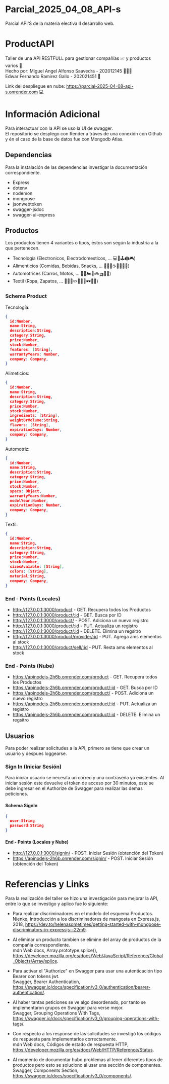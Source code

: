 # Parcial_2025_04_08_API-s
Parcial API'S de la materia electiva II desarrollo web.

# ProductAPI
Taller de una API RESTFULL para gestionar compañías 📈 y productos varios 🎁  
Hecho por: 
Miguel Angel Alfonso Saavedra - 202012145 👨🏻‍💻    
Edwar Fernando Ramirez Gallo - 202021451 📄  

Link del despliegue en nube: https://parcial-2025-04-08-api-s.onrender.com 💻  

# Información Adicional
Para interactuar con la API se uso la UI de swagger.  
El repositorio se desplego con Render a tráves de una conexión con Github y én el caso de la base de datos fue con Mongodb Atlas.

## Dependencias
Para la instalación de las dependencias investigar la documentación correspondiente.
- Express
- dotenv
- nodemon
- mongoose
- jsonwebtoken
- swagger-jsdoc
- swagger-ui-express
  

## Productos
Los productos tienen 4 variantes o tipos, estos son según la industria a la que pertenecen.
- Tecnología (Electronicos, Electrodomesticos, ... 💻📱🕹️🖨️🎮)
- Alimenticios (Comidas, Bebidas, Snacks, ... 🍎🥞🍕☕🥛🍺🍬🍫)
- Automotrices (Carros, Motos, ... 🚗🚕🏍️🛵🚲🛺🚚🚜)
- Textil (Ropa, Zapatos, ... 👕👚👖🩲👗🧢👒🕶️👞👟)

### Schema Product

Tecnología:  
```json
{
  id:Number,
  name:String,
  description:String,
  category:String,
  price:Number,
  stock:Number,
  features: [String],
  warrantyYears: Number,
  company: Company,
}
```

Alimeticios:
```json
{
  id:Number,
  name:String,
  description:String,
  category:String,
  price:Number,
  stock:Number,
  ingredients: [String],
  weightOrVolume:String,
  flavors: [String],
  expirationDays: Number,
  company: Company,
}
```

Automotriz:
```json
{
  id:Number,
  name:String,
  description:String,
  category:String,
  price:Number,
  stock:Number,
  specs: Object,
  warrantyYears:Number,
  modelYear:Number,
  expirationDays: Number,
  company: Company,
}
```

Textil:
```json
{
  id:Number,
  name:String,
  description:String,
  category:String,
  price:Number,
  stock:Number,
  sizesAvaiable: [String],
  colors: [String],
  material:String,
  company: Company,
}
```

### End - Points (Locales)
- http://127.0.0.1:3000/product - GET. Recupera todos los Productos
- http://127.0.0.1:3000/product/:id - GET. Busca por ID
- http://127.0.0.1:3000/product/ - POST. Adiciona un nuevo registro
- http://127.0.0.1:3000/product/:id - PUT. Actualiza un registro
- http://127.0.0.1:3000/product/:id - DELETE. Elimina un regsitro
- http://127.0.0.1:3000/product/provider/:id - PUT. Agrega ams elementos al stock
- http://127.0.0.1:3000/product/sell/:id - PUT. Resta ams elementos al stock


### End - Points (Nube)
- https://apinodejs-2h6b.onrender.com/product - GET. Recupera todos los Productos
- https://apinodejs-2h6b.onrender.com/product/:id - GET. Busca por ID
- https://apinodejs-2h6b.onrender.com/product/ - POST. Adiciona un nuevo registro
- https://apinodejs-2h6b.onrender.com/product/:id - PUT. Actualiza un registro
- https://apinodejs-2h6b.onrender.com/product/:id - DELETE. Elimina un regsitro

## Usuarios
Para poder realizar solicitudes a la API, primero se tiene que crear un usuario y despues loggearse.  


### Sign In (Iniciar Sesión)
Para iniciar usuario se necesita un correo y una contraseña ya existentes. Al iniciar sesión este devuelve el token de acceso por 30 minutos, este se debe ingresar en el Authorize de Swagger para realizar las demas peticiones.
#### Schema SignIn
```json
{
  user:String
  password:String
}
```
#### End - Points (Locales y Nube)
- http://127.0.0.1:3000/signin/ - POST. Iniciar Sesión (obtención del Token)
- https://apinodejs-2h6b.onrender.com/signin/ - POST. Iniciar Sesión (obtención del Token)



# Referencias y Links
Para la realización del taller se hizo una investigación para mejorar la API, entre lo que se investigo y aplico fue lo siguiente:  
- Para realizar discriminadores en el modelo del esquema Productos.  
Nienke, Introducción a los discriminadores de mangosta en Express.js, 2018, https://dev.to/helenasometimes/getting-started-with-mongoose-discriminators-in-expressjs--22m9.

- Al eliminar un producto tambien se elimine del array de productos de la compañia correspondiente.  
mdn Web docs, Array.prototype.splice(),  https://developer.mozilla.org/es/docs/Web/JavaScript/Reference/Global_Objects/Array/splice.

- Para activar el "Authorize" en Swagger para usar una autenticación tipo Bearer con tokens jwt.  
Swagger, Bearer Authentication, https://swagger.io/docs/specification/v3_0/authentication/bearer-authentication/.

- Al haber tantas peticiones se ve algo desordenado, por tanto se implementaron grupos en Swagger para verse mejor.  
Swagger, Grouping Operations With Tags, https://swagger.io/docs/specification/v3_0/grouping-operations-with-tags/.

- Con respecto a los response de las solicitudes se investigó los códigos de respuesta para implementarlos correctamente.  
mdn Web docs, Códigos de estado de respuesta HTTP, https://developer.mozilla.org/es/docs/Web/HTTP/Reference/Status.

- Al momento de documentar hubo problemas al tener diferentes tipos de productos pero esto se soluciono al usar una sección de componentes.  
Swagger, Components Section, https://swagger.io/docs/specification/v3_0/components/.
